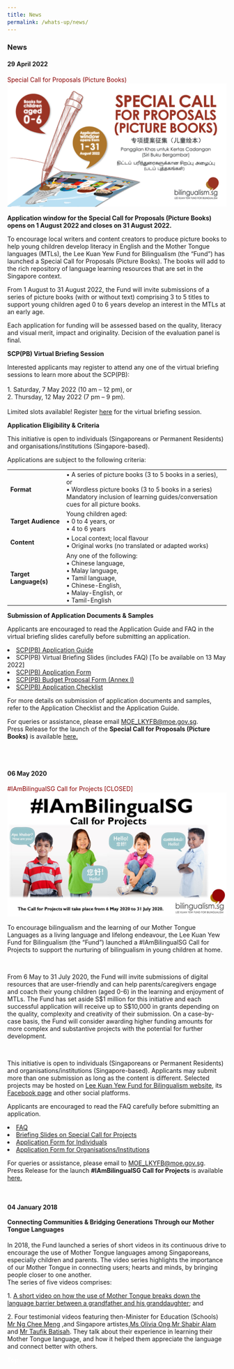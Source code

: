 ```yaml
---
title: News
permalink: /whats-up/news/
---
```

###   News
<div><h4>29 April 2022</h4>
 <span style="color:#8B0000"> Special Call for Proposals (Picture Books) </span><br/>
<img src="/images/SCPPB Banner.jpg">
<br/></div>

<p><b> Application window for the Special Call for Proposals (Picture Books) opens on 1 August 2022 and closes on 31 August 2022. </b>

<p>To encourage local writers and content creators to produce picture books to help young children develop literacy in English and the Mother Tongue languages (MTLs), the Lee Kuan Yew Fund for Bilingualism (the “Fund”) has launched a Special Call for Proposals (Picture Books). The books will add to the rich repository of language learning resources that are set in the Singapore context. </p>
 <p>From 1 August to 31 August 2022, the Fund will invite submissions of a series of picture books (with or without text) comprising 3 to 5 titles to support young children aged 0 to 6 years develop an interest in the MTLs at an early age. </p>
<p> Each application for funding will be assessed based on the quality, literacy and visual merit, impact and originality. Decision of the evaluation panel is final. </p>
<p><b>SCP(PB) Virtual Briefing Session</b></p>
<p>Interested applicants may register to attend any one of the virtual briefing sessions to learn more about the SCP(PB):
<br><br>1. 	Saturday, 7 May 2022 (10 am – 12 pm), or<br>
2. Thursday, 12 May 2022 (7 pm – 9 pm).<br><br>
Limited slots available! Register <a href="https://form.gov.sg/#!/626115005a873600123bdfac" target="_blank">here</a> for the virtual briefing session. </p>

<p><b> Application Eligibility & Criteria</b></p>
<p>This initiative is open to individuals (Singaporeans or Permanent Residents) and organisations/institutions (Singapore-based).
<br><p>Applications are subject to the following criteria:</p>

<div>
	<div class="container">
   <table class="table table-bordered table-striped table-responsive-stack"  id="tableOne">
      <thead class="thead-dark">
      </thead>
      <tbody>
         <tr>
					 <td><b>Format</b></td>
            <td>•	A series of picture books (3 to 5 books in a series), or <br>
							•	Wordless picture books (3 to 5 books in a series) <br>Mandatory inclusion of learning guides/conversation cues for all picture books. </td>
</tr>
<tr>
<td><b>Target Audience</b></td>
	<td>Young children aged: <br>
					 • 0 to 4 years, or<br>
		•	4 to 6 years</td>
</tr>
<tr>
	<td><b>Content</b></td>
<td>• Local context; local flavour<br> 
• Original works (no translated or adapted works)
	</td></tr>
<tr>
	<td><b>Target Language(s)</b></td>
<td>Any one of the following:<br>
• Chinese language,<br>• Malay language,<br>
• Tamil language,<br>• Chinese-English,<br>
	• Malay-English, or<br>• Tamil-English<br></td>
				</tr>
		 </tbody>
		</table>
</div>
							
<p><b>Submission of Application Documents & Samples</b></p>
<p>Applicants are encouraged to read the Application Guide and FAQ in the virtual briefing slides carefully before submitting an application.</p>
<li> <a href="https://go.gov.sg/scppb-application-guide" target="_blank">SCP(PB) Application Guide</a></li>
<li> SCP(PB) Virtual Briefing Slides (includes FAQ) [To be available on 13 May 2022]</li>
<li><a href="https://go.gov.sg/scppb-application-form" target="_blank">SCP(PB) Application Form</a></li>
<li><a href="https://go.gov.sg/scppb-budget-proposal-form-annexi" target="_blank">SCP(PB) Budget Proposal Form (Annex I)</a></li>
<li><a href="https://go.gov.sg/scppb-application-checklist" target="_blank">SCP(PB) Application Checklist</a></li></div>
	
<p>For more details on submission of application documents and samples, refer to the Application Checklist and the Application Guide. </p>
<p>For queries or assistance, please email <a href="mailto:MOE_LKYFB@moe.gov.sg">MOE_LKYFB@moe.gov.sg</a>.
<br>Press Release for the launch of the <b>Special Call for Proposals (Picture Books)</b> is available <a href="https://www.moe.gov.sg/news/press-releases/20220429-bilingual-fund-sets-aside-$800000-for-picture-books-to-promote-language-learning" target="_blank">here.</a></p>
<br><br>
	
<div><h4>06 May 2020</h4>
 <span style="color:#8B0000"> #IAmBilingualSG Call for Projects [CLOSED]</span><br/>
<img src="/images/Slide2.JPG">
<br/>
 <div><p>To encourage bilingualism and the learning of our Mother Tongue Languages as a living language and lifelong endeavour, the Lee Kuan Yew Fund for Bilingualism (the “Fund”) launched a #IAmBilingualSG Call for Projects to support the nurturing of bilingualism in young children at home.</p></div><br/>
 <div><p>From 6 May to 31 July 2020, the Fund will invite submissions of digital resources that are user-friendly and can help parents/caregivers engage and coach their young children (aged 0-6) in the learning and enjoyment of MTLs. The Fund has set aside S$1 million for this initiative and each successful application will receive up to S$10,000 in grants depending on the quality, complexity and creativity of their submission. On a case-by-case basis, the Fund will consider awarding higher funding amounts for more complex and substantive projects with the potential for further development. </p></div><br/>
<div><p>This initiative is open to individuals (Singaporeans or Permanent Residents) and organisations/institutions (Singapore-based). Applicants may submit more than one submission as long as the content is different. Selected projects may be hosted on <a href="http://www.bilingualism.sg/" target="_blank">Lee Kuan Yew Fund for Bilingualism website</a>, its <a href="https://www.facebook.com/bilingualismsg" target="_blank">Facebook page</a> and other social platforms.</p></div>
<div><p>Applicants are encouraged to read the FAQ carefully before submitting an application. 
<li> <a href="/files/whats-up/FAQ_Call-for-Projects.pdf" target="_blank">FAQ</a></li>
<li> <a href="/files/whats-up/Special_Call-for-Projects.pdf" target="_blank">Briefing Slides on Special Call for Projects</a></li>
<li><a href="/files/whats-up/Individuals_Call-for-Projects-Application-Form.docx" target="_blank">Application Form for Individuals</a></li>
<li><a href="/files/whats-up/Organisation_Call-for-Projects-Application-Form.docx" target="_blank">Application Form for Organisations/Institutions</a></li></p></div>
<div><p>For queries or assistance, please email to <a href="mailto:moe_lkyfb@moe.gov.sg">MOE_LKYFB@moe.gov.sg</a>.<br/>
Press Release for the launch <strong>#IAmBilingualSG Call for Projects</strong> is available <a href="https://www.moe.gov.sg/news/press-releases/launch-of-iambilingualsg-call-for-projects" target="_blank">here.</a></p></div><br/>
<div><h4>04 January 2018 <br/><br/>
Connecting Communities & Bridging Generations Through our Mother Tongue Languages</h4>
<p>In 2018, the Fund launched a series of short videos in its continuous drive to encourage the use of
Mother Tongue languages among Singaporeans, especially children and parents. The video series
highlights the importance of our Mother Tongue in connecting users; hearts and minds, by bringing
people closer to one another.<br/> The series of five videos comprises:</p>
<p>1. <a href="https://www.youtube.com/watch?v=8gTXKA3l0K4" target="_blank"><u>A short video on how the use of Mother Tongue breaks down the language barrier between a grandfather and his granddaughter</u></a>; and</p>
<p>2. Four testimonial videos featuring then-Minister for Education (Schools) <a href="https://www.youtube.com/watch?v=7AwdyxUDBC0" target="_blank"><u>Mr Ng Chee Meng</u></a> ,and Singapore artistes,<a href="https://www.youtube.com/watch?v=xG4QFdFxlFE" target="_blank"><u>Ms Olivia Ong</u></a>,<a href="https://www.youtube.com/watch?v=lkzHGh8vJF0" target="_blank"><u>Mr Shabir Alam</u></a> and <a href="https://www.youtube.com/watch?v=Mpemu3KYx2M" target="_blank"><u>Mr Taufik Batisah</u></a>. They talk about their
experience in learning their Mother Tongue language, and how it helped them appreciate the language and connect better with others.
</p>
 <div class="btntop"><a href="#top" style="text-decoration:none;"><span style="color:white"><b>Top</b></span></a></div>